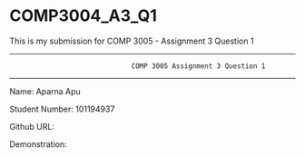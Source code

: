 # COMP3004_A3_Q1
This is my submission for COMP 3005 - Assignment 3 Question 1

-----------------------------------------------------------------------------------------------------
                                  COMP 3005 Assignment 3 Question 1                                  
-----------------------------------------------------------------------------------------------------

Name:
    Aparna Apu

Student Number:
    101194937

Github URL:

Demonstration:
